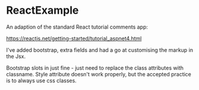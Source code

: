 # ReactExample

An adaption of the standard React tutorial comments app:

https://reactjs.net/getting-started/tutorial_aspnet4.html


I've added bootstrap, extra fields and had a go at customising the markup in the Jsx. 


Bootstrap slots in just fine - just need to replace the class attributes with classname. Style attribute doesn't work properly, but the accepted practice is to always use css classes.

